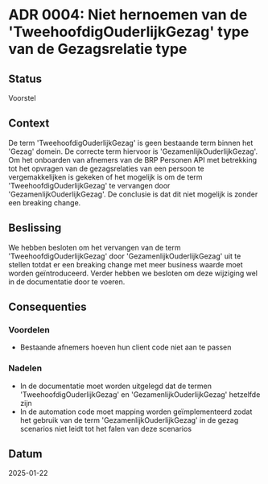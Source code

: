 # ADR 0004: Niet hernoemen van de 'TweehoofdigOuderlijkGezag' type van de Gezagsrelatie type

## Status
Voorstel

## Context
De term 'TweehoofdigOuderlijkGezag' is geen bestaande term binnen het 'Gezag' domein. De correcte term hiervoor is 'GezamenlijkOuderlijkGezag'. Om het onboarden van afnemers van de BRP Personen API met betrekking tot het opvragen van de gezagsrelaties van een persoon te vergemakkelijken is gekeken of het mogelijk is om de term 'TweehoofdigOuderlijkGezag' te vervangen door 'GezamenlijkOuderlijkGezag'. De conclusie is dat dit niet mogelijk is zonder een breaking change.

## Beslissing
We hebben besloten om het vervangen van de term 'TweehoofdigOuderlijkGezag' door 'GezamenlijkOuderlijkGezag' uit te stellen totdat er een breaking change met meer business waarde moet worden geïntroduceerd. Verder hebben we besloten om deze wijziging wel in de documentatie door te voeren.

## Consequenties
### Voordelen
- Bestaande afnemers hoeven hun client code niet aan te passen

### Nadelen
- In de documentatie moet worden uitgelegd dat de termen 'TweehoofdigOuderlijkGezag' en 'GezamenlijkOuderlijkGezag' hetzelfde zijn
- In de automation code moet mapping worden geïmplementeerd zodat het gebruik van de term 'GezamenlijkOuderlijkGezag' in de gezag scenarios niet leidt tot het falen van deze scenarios

## Datum
2025-01-22

